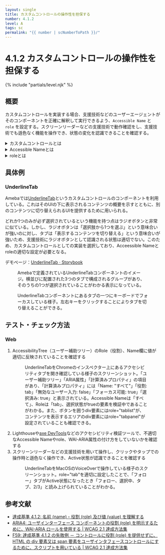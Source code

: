 ```yaml
---
layout: single
title: カスタムコントロールの操作性を担保する
number: 4.1.2
level: A
tags: sc
permalink: "{{ number | scNumberToPath }}/"
---
```


# 4.1.2 カスタムコントロールの操作性を担保する

{% include "partials/level.njk" %}

## 概要

カスタムコントロールを実装する場合、支援技術などのユーザーエージェントがそのコンポーネントを正確に解釈して実行できるよう、`Accessible Name` と `role` を設定する。スクリーンリーダーなどの支援技術で動作確認をし、支援技術でも遜色なく機能を操作でき、状態の変化を認識できることを確認する。

<details>
<summary>カスタムコントロールとは</summary>

カスタムコントロールとは、その言語が提供していない「独自のユーザーインタフェースコンポーネント」のことを指す。例えばタブ、 `<input type="checkbox">` を使わないチェックボックスなど。カスタムコントロールは、開発者が機能をスクリプトで実装する必要がある。

Webでは[WAI-ARIA](https://www.w3.org/TR/wai-aria/)を用いて実装することが多い。
</details>

<details>
<summary>Accessible Nameとは</summary>

Accessible Nameとは、ユーザーインターフェイスの名前である。機械的に識別可能な名前であり、表示されるラベルテキストと一致することが多いが、代替テキストのように支援技術向けにのみ実装されていることもある。WCAGではnameと記載されているが、HTMLのname属性とは関係がなく、誤解を生みやすいため、[Accessible Name and Description Computation 1.1](https://www.w3.org/TR/accname-1.1/)で定義されている用語の名称で表記している。

### 参考資料

- [名前 (name) | 達成基準 4.1.2: 名前 (name)・役割 (role)・値 (value) を理解する](https://waic.jp/translations/WCAG21/Understanding/name-role-value.html#dfn-name)
- [Accessible Name | Accessible Name and Description Computation 1.1](https://www.w3.org/TR/accname-1.1/#dfn-accessible-name)
</details>

<details>
<summary>roleとは</summary>
roleとは、ユーザーインターフェイスの機能を表すものである。たとえば画像やハイパーリンク、チェックボックス、ラジオボタンなど。

### 参考資料

- [役割 (role) | 達成基準 4.1.2: 名前 (name)・役割 (role)・値 (value) を理解する](https://waic.jp/translations/WCAG21/Understanding/name-role-value.html#dfn-role)
</details>

## 具体例

### UnderlineTab

Amebaでは[UnderlineTab](https://ameba-spindle.web.app/?path=/docs/navigationtab-underlinetab)というカスタムコントロールのコンポーネントを利用している。これはそのUIの下に表示されるコンテンツの概要を示すとともに、別のコンテンツに切り替えられるUIを提供するために用いられる。

どれか1つのみが必ず選択されているという機能を持つ点はラジオボタンと非常に似ている。しかし、ラジオボタンは「選択肢から1つを選ぶ」という意味合いが強いのに対し、タブは「表示するコンテンツを切り替える」という意味合いが強いため、支援技術にラジオボタンとして認識される状態は適切でない。このため、カスタムコントロールとしての実装を選択しており、Acceessible Nameとroleの適切な設定が必要となる。

デモページ：[UnderlineTab ⋅ Storybook](https://ameba-spindle.web.app/?path=/story/navigationtab-underlinetab)

<figure>
<img src="/img/4/1/2/underline_tab.png" alt="">
<figcaption>
Amebaで定義されているUnderlineTabコンポーネントのイメージ。横並びに配置された3つのタブで構成されるグループがあり、そのうちの1つが選択されていることがわかる表示になっている。
</figcaption>
</figure>
<figure>
<img src="/img/4/1/2/underline_tab_focused.png" alt="">
<figcaption>
UnderlineTabコンポーネントにあるタブの一つにキーボードでフォーカスしている様子。左右キーをクリックすることによりタブを切り替えることができる。
</figcaption>
</figure>

## テスト・チェック方法

### Web

1. AccessibilityTree（ユーザー補助ツリー）のRole（役割）、Name欄に値が適切に反映されていることを確認する
    <figure>
    <img src="/img/4/1/2/web_test1.png" alt="">
    <figcaption>
    UnderlineTabをChromeのインスペクター上にあるアクセシビリティタブを開き確認している様子のスクリーンショット。「ユーザー補助ツリー」「ARIA属性」「計算済みプロパティ」の項目があり、「計算済みプロパティ」には「Name: "すべて"」「役割: tab」「無効なユーザー入力: false」「フォーカス可能: true」「選択済み: true」と表示されている。Accessible Nameは「すべて」、Roleは「tab」、選択状態がtrueの要素を検証中であることがわかる。また、ボタンを囲うdiv要素にはrole="tablist"が、コンテンツを表示するエリアのdiv要素にはrole="tabpanel"が設定されていることも確認できる。
    </figcaption>
    </figure>
1. Lighthouseや[axe DevTools](https://chrome.google.com/webstore/detail/axe-devtools-web-accessib/lhdoppojpmngadmnindnejefpokejbdd)などのアクセシビリティ検証ツールで、不適切なAccessible Nameやrole、WAI-ARIA属性の付け方をしていないかを確認する
1. スクリーンリーダーなどの支援技術を用いて操作し、クリックやタップでの操作時と遜色なく操作でき、Active状態が認識できることを確認する
    <figure>
    <img src="/img/4/1/2/web_test2.png" alt="">
    <figcaption>
    UnderlineTabをMacOSのVoiceOverで操作している様子のスクリーンショット。role="tab"を適切に設定したことで、「フォロー」タブがActive状態になったとき「フォロー、選択中、タブ、2/3」と読み上げられていることがわかる。
    </figcaption>
    </figure>

## 参考文献

- [達成基準 4.1.2: 名前 (name)・役割 (role) 及び値 (value) を理解する](https://waic.jp/docs/WCAG21/Understanding/name-role-value.html)
- [ARIA4: ユーザインターフェース コンポーネントの役割 (role) を明示するために、WAI-ARIA ロールを使用する | WCAG 2.1 達成方法集](https://waic.jp/docs/WCAG21/Techniques/aria/ARIA4)
- [F59: 達成基準 4.1.2 の失敗例 － コントロールに役割 (role) を提供せずに、HTML の div 要素又は span 要素をユーザインタフェースコントロールにするために、スクリプトを用いている | WCAG 2.1 達成方法集](https://waic.jp/docs/WCAG21/Techniques/failures/F59)
